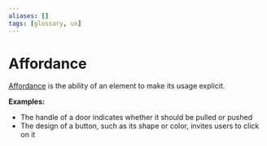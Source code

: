 ```yaml
---
aliases: []
tags: [glossary, ux]
---
```


# Affordance

[Affordance](https://wikipedia.org/wiki/affordance) is the ability of an element to make its usage explicit.

**Examples:**
- The handle of a door indicates whether it should be pulled or pushed
- The design of a button, such as its shape or color, invites users to click on it